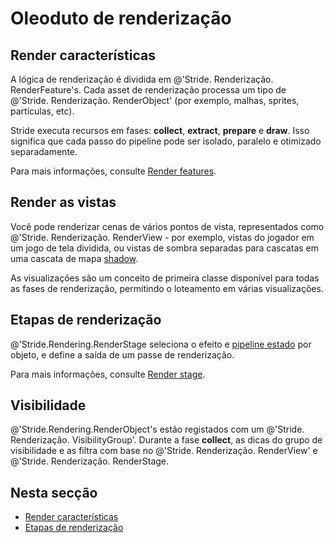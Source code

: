 # Oleoduto de renderização

## Render características

A lógica de renderização é dividida em @'Stride. Renderização. RenderFeature's. Cada asset de renderização processa um tipo de @'Stride. Renderização. RenderObject' (por exemplo, malhas, sprites, partículas, etc).

Stride executa recursos em fases: **collect**, **extract**, **prepare** e **draw**. Isso significa que cada passo do pipeline pode ser isolado, paralelo e otimizado separadamente.

Para mais informações, consulte [Render features](render-features.md).

## Render as vistas

Você pode renderizar cenas de vários pontos de vista, representados como @'Stride. Renderização. RenderView - por exemplo, vistas do jogador em um jogo de tela dividida, ou vistas de sombra separadas para cascatas em uma cascata de mapa [shadow](../lights-and-shadows/shadows.md).

As visualizações são um conceito de primeira classe disponível para todas as fases de renderização, permitindo o loteamento em várias visualizações.

## Etapas de renderização

@'Stride.Rendering.RenderStage seleciona o efeito [](../effects-and-shaders/index.md) e [pipeline estado](../low-level-api/pipeline-state.md) por objeto, e define a saída de um passe de renderização.

Para mais informações, consulte [Render stage](render-stages.md).

## Visibilidade

@'Stride.Rendering.RenderObject's estão registados com um @'Stride. Renderização. VisibilityGroup'. Durante a fase **collect**, as dicas do grupo de visibilidade e as filtra com base no @'Stride. Renderização. RenderView' e @'Stride. Renderização. RenderStage.

## Nesta secção

* [Render características](render-features.md)
* [Etapas de renderização](render-stages.md)